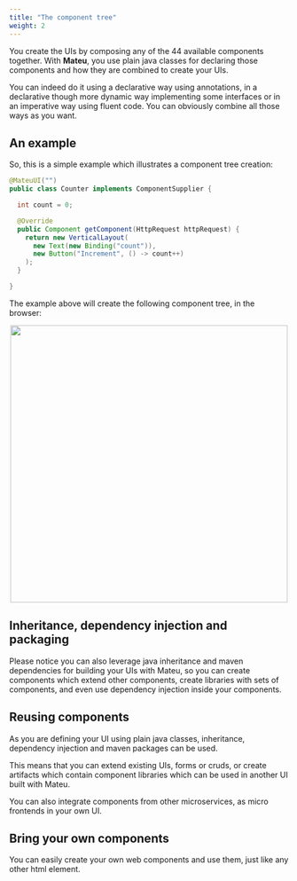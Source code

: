 ```yaml
---
title: "The component tree"
weight: 2
---
```


You create the UIs by composing any of the 44 available components together. With **Mateu**, you use plain java classes for 
declaring those components and how they are combined to create your UIs.

You can indeed do it using a declarative way using annotations, in a declarative though more dynamic way implementing 
some interfaces or in an imperative way using fluent code. You can obviously combine all those ways as you want.

## An example

So, this is a simple example which illustrates a component tree creation:

```java
@MateuUI("")
public class Counter implements ComponentSupplier {

  int count = 0;

  @Override
  public Component getComponent(HttpRequest httpRequest) {
    return new VerticalLayout(
      new Text(new Binding("count")),
      new Button("Increment", () -> count++)
    );
  }

}
```

The example above will create the following component tree, in the browser:

<p align="center"><img src="../../../images/arch-client-5.svg" width="500"/></p>

## Inheritance, dependency injection and packaging

Please notice you can also leverage java inheritance and maven dependencies for building your UIs with Mateu, so you can
create components which extend other components, create libraries with sets of components, and even use dependency injection 
inside your components.

## Reusing components

As you are defining your UI using plain java classes, inheritance, dependency injection and maven packages can be
used.

This means that you can extend existing UIs, forms or cruds, or create artifacts which contain component libraries
which can be used in another UI built with Mateu.

You can also integrate components from other microservices, as micro frontends in your own UI.

## Bring your own components

You can easily create your own web components and use them, just like any other html element.
